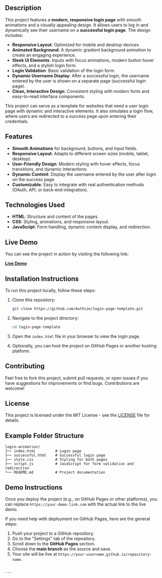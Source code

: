 ## Description

This project features a **modern, responsive login page** with smooth animations and a visually appealing design. It allows users to log in and dynamically see their username on a **successful login page**. The design includes:

- **Responsive Layout**: Optimized for mobile and desktop devices.
- **Animated Background**: A dynamic gradient background animation to create an engaging experience.
- **Sleek UI Elements**: Inputs with focus animations, modern button hover effects, and a stylish login form.
- **Login Validation**: Basic validation of the login form.
- **Dynamic Username Display**: After a successful login, the username entered by the user is shown on a separate page (successful login page).
- **Clean, Interactive Design**: Consistent styling with modern fonts and easy-to-read interface components.

This project can serve as a template for websites that need a user login page with dynamic and interactive elements. It also simulates a login flow, where users are redirected to a success page upon entering their credentials.

## Features

- **Smooth Animations** for background, buttons, and input fields.
- **Responsive Layout**: Adapts to different screen sizes (mobile, tablet, desktop).
- **User-Friendly Design**: Modern styling with hover effects, focus transitions, and dynamic interactions.
- **Dynamic Content**: Display the username entered by the user after login on the success page.
- **Customizable**: Easy to integrate with real authentication methods (OAuth, API, or back-end integration).

## Technologies Used

- **HTML**: Structure and content of the pages.
- **CSS**: Styling, animations, and responsive layout.
- **JavaScript**: Form handling, dynamic content display, and redirection.

## Live Demo

You can see the project in action by visiting the following link:

[**Live Demo**](https://login-jets.vercel.app)

## Installation Instructions

To run this project locally, follow these steps:

1. Clone this repository:
   ```bash
   git clone https://github.com/Authize/login-page-template.git
   ```

2. Navigate to the project directory:
   ```bash
   cd login-page-template
   ```

3. Open the `index.html` file in your browser to view the login page.

4. Optionally, you can host the project on GitHub Pages or another hosting platform.

## Contributing

Feel free to fork this project, submit pull requests, or open issues if you have suggestions for improvements or find bugs. Contributions are welcome!

## License

This project is licensed under the MIT License - see the [LICENSE](LICENSE) file for details.

## Example Folder Structure

```
login-animation/
├── index.html         # Login page
├── successful.html    # Successful login page
├── style.css          # Styling for both pages
├── script.js          # JavaScript for form validation and redirection
└── README.md          # Project documentation
```

## Demo Instructions

Once you deploy the project (e.g., on GitHub Pages or other platforms), you can replace `https://your-demo-link.com` with the actual link to the live demo.

If you need help with deployment on GitHub Pages, here are the general steps:

1. Push your project to a GitHub repository.
2. Go to the "Settings" tab of the repository.
3. Scroll down to the **GitHub Pages** section.
4. Choose the **main branch** as the source and save.
5. Your site will be live at `https://your-username.github.io/repository-name`.
```

---
